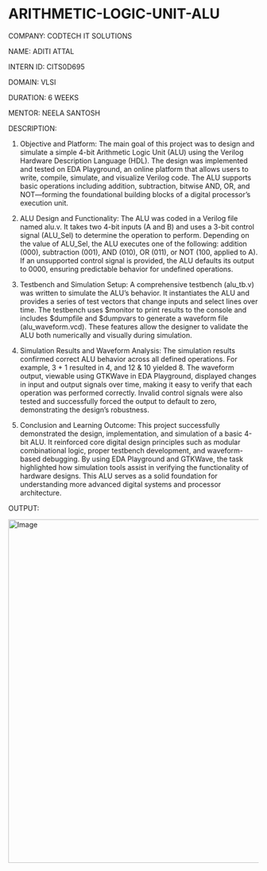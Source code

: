 # ARITHMETIC-LOGIC-UNIT-ALU

COMPANY: CODTECH IT SOLUTIONS

NAME: ADITI ATTAL

INTERN ID: CITS0D695

DOMAIN: VLSI

DURATION: 6 WEEKS

MENTOR: NEELA SANTOSH

DESCRIPTION: 
1. Objective and Platform:
The main goal of this project was to design and simulate a simple 4-bit Arithmetic Logic Unit (ALU) using the Verilog Hardware Description Language (HDL). The design was implemented and tested on EDA Playground, an online platform that allows users to write, compile, simulate, and visualize Verilog code. The ALU supports basic operations including addition, subtraction, bitwise AND, OR, and NOT—forming the foundational building blocks of a digital processor’s execution unit.

2. ALU Design and Functionality:
The ALU was coded in a Verilog file named alu.v. It takes two 4-bit inputs (A and B) and uses a 3-bit control signal (ALU_Sel) to determine the operation to perform. Depending on the value of ALU_Sel, the ALU executes one of the following: addition (000), subtraction (001), AND (010), OR (011), or NOT (100, applied to A). If an unsupported control signal is provided, the ALU defaults its output to 0000, ensuring predictable behavior for undefined operations.

3. Testbench and Simulation Setup:
A comprehensive testbench (alu_tb.v) was written to simulate the ALU’s behavior. It instantiates the ALU and provides a series of test vectors that change inputs and select lines over time. The testbench uses $monitor to print results to the console and includes $dumpfile and $dumpvars to generate a waveform file (alu_waveform.vcd). These features allow the designer to validate the ALU both numerically and visually during simulation.

4. Simulation Results and Waveform Analysis:
The simulation results confirmed correct ALU behavior across all defined operations. For example, 3 + 1 resulted in 4, and 12 & 10 yielded 8. The waveform output, viewable using GTKWave in EDA Playground, displayed changes in input and output signals over time, making it easy to verify that each operation was performed correctly. Invalid control signals were also tested and successfully forced the output to default to zero, demonstrating the design’s robustness.

5. Conclusion and Learning Outcome:
This project successfully demonstrated the design, implementation, and simulation of a basic 4-bit ALU. It reinforced core digital design principles such as modular combinational logic, proper testbench development, and waveform-based debugging. By using EDA Playground and GTKWave, the task highlighted how simulation tools assist in verifying the functionality of hardware designs. This ALU serves as a solid foundation for understanding more advanced digital systems and processor architecture.

OUTPUT: 

<img width="1847" height="691" alt="Image" src="https://github.com/user-attachments/assets/75ac3840-05b9-45a1-bb33-4e8c320c9a30" />

